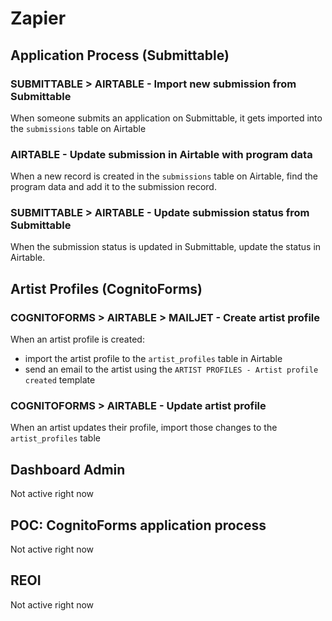 # Zapier


## Application Process (Submittable)

### SUBMITTABLE > AIRTABLE - Import new submission from Submittable
When someone submits an application on Submittable, it gets imported into the `submissions` table on Airtable
### AIRTABLE - Update submission in Airtable with program data
When a new record is created in the `submissions` table on Airtable, find the program data and add it to the submission record.
### SUBMITTABLE > AIRTABLE - Update submission status from Submittable
When the submission status is updated in Submittable, update the status in Airtable.

## Artist Profiles (CognitoForms)

### COGNITOFORMS > AIRTABLE > MAILJET - Create artist profile
When an artist profile is created:
- import the artist profile to the `artist_profiles` table in Airtable
- send an email to the artist using the `ARTIST PROFILES - Artist profile created` template

### COGNITOFORMS > AIRTABLE - Update artist profile
When an artist updates their profile, import those changes to the `artist_profiles` table


## Dashboard Admin

Not active right now

## POC: CognitoForms application process

Not active right now

## REOI

Not active right now